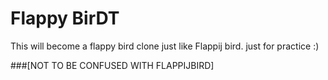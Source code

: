 # Flappy BirDT

This will become a flappy bird clone just like Flappij bird.
just for practice :)

###[NOT TO BE CONFUSED WITH FLAPPIJBIRD]
